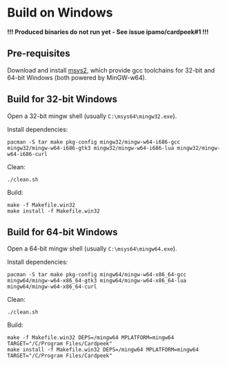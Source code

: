 Build on Windows
================

**!!! Produced binaries do not run yet - See issue ipamo/cardpeek#1 !!!**

## Pre-requisites

Download and install [msys2](https://www.msys2.org/), which provide gcc toolchains for 32-bit and 64-bit Windows (both powered by MinGW-w64).

## Build for 32-bit Windows

Open a 32-bit mingw shell (usually `C:\msys64\mingw32.exe`).

Install dependencies:

    pacman -S tar make pkg-config mingw32/mingw-w64-i686-gcc mingw32/mingw-w64-i686-gtk3 mingw32/mingw-w64-i686-lua mingw32/mingw-w64-i686-curl

Clean:

    ./clean.sh

Build:

    make -f Makefile.win32
    make install -f Makefile.win32

## Build for 64-bit Windows

Open a 64-bit mingw shell (usually `C:\msys64\mingw64.exe`).

Install dependencies:

    pacman -S tar make pkg-config mingw64/mingw-w64-x86_64-gcc mingw64/mingw-w64-x86_64-gtk3 mingw64/mingw-w64-x86_64-lua mingw64/mingw-w64-x86_64-curl

Clean:

    ./clean.sh

Build:

    make -f Makefile.win32 DEPS=/mingw64 MPLATFORM=mingw64 TARGET="/C/Program Files/Cardpeek"
    make install -f Makefile.win32 DEPS=/mingw64 MPLATFORM=mingw64 TARGET="/C/Program Files/Cardpeek"
